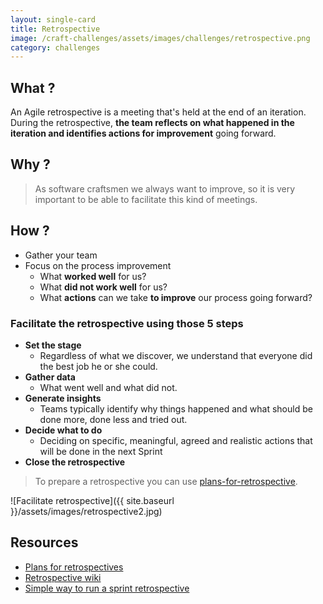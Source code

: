 ```yaml
---
layout: single-card
title: Retrospective
image: /craft-challenges/assets/images/challenges/retrospective.png
category: challenges
---
```



## What ?
An Agile retrospective is a meeting that's held at the end of an iteration.  
During the retrospective, **the team reflects on what happened in the iteration and identifies actions for improvement** going forward.

## Why ?
> As software craftsmen we always want to improve, so it is very important to be able to facilitate this kind of meetings.

## How ?
* Gather your team
* Focus on the process improvement
  * What **worked well** for us?
  * What **did not work well** for us?
  * What **actions** can we take **to improve** our process going forward?

### Facilitate the retrospective using those 5 steps
  *  **Set the stage**
      * Regardless of what we discover, we understand that everyone did the best job he or she could.
  * **Gather data**
      * What went well and what did not.
  * **Generate insights**
      * Teams typically identify why things happened and what should be done more, done less and tried out.
  * **Decide what to do**
      * Deciding on specific, meaningful, agreed and realistic actions that will be done in the next Sprint
  * **Close the retrospective**


> To prepare a retrospective you can use [plans-for-retrospective](https://plans-for-retrospectives.com/en/).

![Facilitate retrospective]({{ site.baseurl }}/assets/images/retrospective2.jpg)  

## Resources
* [Plans for retrospectives](https://plans-for-retrospectives.com/)
* [Retrospective wiki](http://retrospectivewiki.org/index.php?title=Retrospective_Plans)
* [Simple way to run a sprint retrospective](https://www.mountaingoatsoftware.com/blog/a-simple-way-to-run-a-sprint-retrospective)
